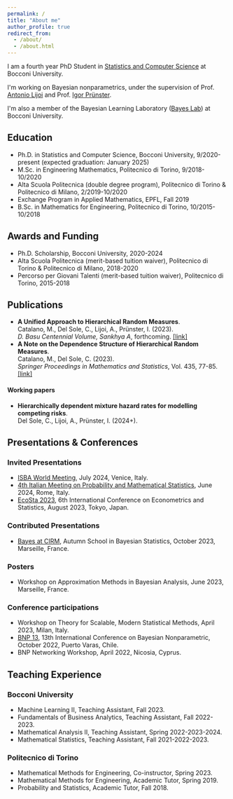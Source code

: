 ```yaml
---
permalink: /
title: "About me"
author_profile: true
redirect_from: 
  - /about/
  - /about.html
---
```


I am a fourth year PhD Student in [Statistics and Computer Science](https://www.unibocconi.eu/wps/wcm/connect/bocconi/sitopubblico_en/navigation+tree/home/programs/phd/phd+in+statistics+and+computer+science) at Bocconi University.

I'm working on Bayesian nonparametrics, under the supervision of Prof. [Antonio Lijoi](https://mypage.unibocconi.eu/antoniolijoi/) and Prof. [Igor Prünster](https://mypage.unibocconi.eu/igorpruenster/).

I'm also a member of the Bayesian Learning Laboratory ([Bayes Lab](https://bayeslab.unibocconi.eu/)) at Bocconi University.

## Education

* Ph.D. in Statistics and Computer Science, Bocconi University, 9/2020-present (expected graduation: January 2025)
* M.Sc. in Engineering Mathematics, Politecnico di Torino, 9/2018-10/2020
* Alta Scuola Politecnica (double degree program), Politecnico di Torino & Politecnico di Milano, 2/2019-10/2020
* Exchange Program in Applied Mathematics, EPFL, Fall 2019
* B.Sc. in Mathematics for Engineering, Politecnico di Torino, 10/2015-10/2018

## Awards and Funding

* Ph.D. Scholarship, Bocconi University, 2020-2024
* Alta Scuola Politecnica (merit-based tuition waiver), Politecnico di Torino & Politecnico di Milano, 2018-2020
* Percorso per Giovani Talenti (merit-based tuition waiver), Politecnico di Torino, 2015-2018

## Publications

* **A Unified Approach to Hierarchical Random Measures**.  
Catalano, M., Del Sole, C., Lijoi, A., Prünster, I. (2023).  
*D. Basu Centennial Volume, Sankhya A*, forthcoming. [[link]](https://link.springer.com/article/10.1007/s13171-023-00330-w)
* **A Note on the Dependence Structure of Hierarchical Random Measures**.  
Catalano, M., Del Sole, C. (2023).  
*Springer Proceedings in Mathematics and Statistics*, Vol. 435, 77-85. [[link]](https://link.springer.com/chapter/10.1007/978-3-031-42413-7_8)

#### Working papers

* **Hierarchically dependent mixture hazard rates for modelling competing risks**.  
Del Sole, C., Lijoi, A., Prünster, I. (2024+).

## Presentations & Conferences

### Invited Presentations

* [ISBA World Meeting](https://www.unive.it/web/en/2208/home), July 2024, Venice, Italy.
* [4th Italian Meeting on Probability and Mathematical Statistics](https://probabilityrome2024.it/), June 2024, Rome, Italy.
* [EcoSta 2023](https://www.cmstatistics.org/EcoSta2023/index.php), 6th International Conference on Econometrics and Statistics, August 2023, Tokyo, Japan.

### Contributed Presentations

* [Bayes at CIRM](https://bayesatcirm.github.io/2023/), Autumn School in Bayesian Statistics, October 2023, Marseille, France.

### Posters

* Workshop on Approximation Methods in Bayesian Analysis, June 2023, Marseille, France.

### Conference participations

* Workshop on Theory for Scalable, Modern Statistical Methods, April 2023, Milan, Italy.
* [BNP 13](https://midas.mat.uc.cl/bnp13/), 13th International Conference on Bayesian Nonparametric, October 2022, Puerto Varas, Chile.
* BNP Networking Workshop, April 2022, Nicosia, Cyprus.

## Teaching Experience

### Bocconi University

* Machine Learning II, Teaching Assistant, Fall 2023.
* Fundamentals of Business Analytics, Teaching Assistant, Fall 2022-2023.
* Mathematical Analysis II, Teaching Assistant, Spring 2022-2023-2024.
* Mathematical Statistics, Teaching Assistant, Fall 2021-2022-2023.

### Politecnico di Torino

* Mathematical Methods for Engineering, Co-instructor, Spring 2023.
* Mathematical Methods for Engineering, Academic Tutor, Spring 2019.
* Probability and Statistics, Academic Tutor, Fall 2018.